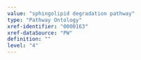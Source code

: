 ```yaml
---
value: "sphingolipid degradation pathway"
type: "Pathway Ontology"
xref-identifier: "0000163"
xref-dataSource: "PW"
definition: ""
level: "4"
---
```

